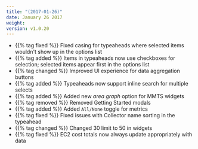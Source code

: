 ```yaml
---
title: "(2017-01-26)"
date: January 26 2017
weight:
version: v1.0.20
---
```


- {{% tag fixed %}} Fixed casing for typeaheads where selected items wouldn't show up in the options list
- {{% tag added %}} Items in typeaheads now use checkboxes for selection; selected items appear first in the options list
- {{% tag changed %}} Improved UI experience for data aggregation buttons
- {{% tag added %}} Typeaheads now support inline search for multiple selects
- {{% tag added %}} Added new _area graph_ option for MMTS widgets
- {{% tag removed %}} Removed Getting Started modals
- {{% tag added %}} Added `All/None` toggle for metrics
- {{% tag fixed %}} Fixed issues with Collector name sorting in the typeahead
- {{% tag changed %}} Changed 30 limit to 50 in widgets
- {{% tag fixed %}} EC2 cost totals now always update appropriately with data
